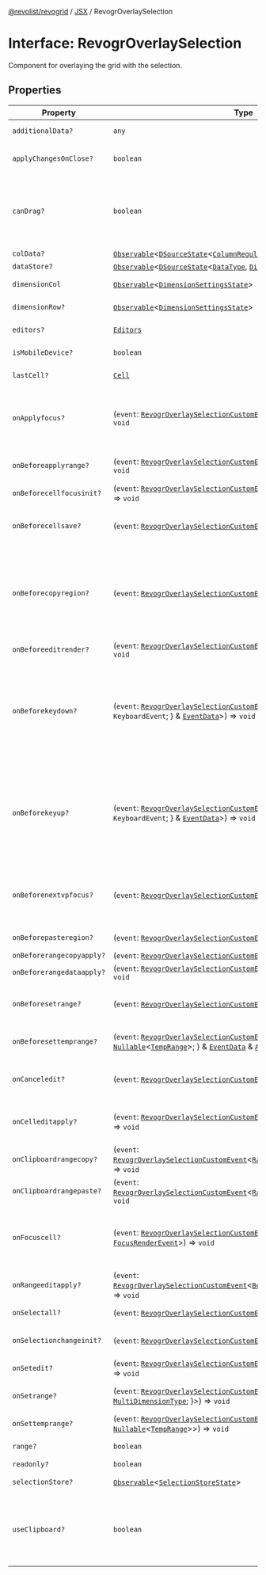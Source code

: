 [@revolist/revogrid](README.md) / [JSX](Namespace.JSX.md) / RevogrOverlaySelection

# Interface: RevogrOverlaySelection

Component for overlaying the grid with the selection.

## Properties

| Property | Type | Description | Defined in |
| ------ | ------ | ------ | ------ |
| `additionalData?` | `any` | Additional data to pass to renderer. | [src/components.d.ts:1962](https://github.com/revolist/revogrid/blob/33fdf87718e4421a1302a23338379f45f99055c0/src/components.d.ts#L1962) |
| `applyChangesOnClose?` | `boolean` | If true applys changes when cell closes if not Escape. | [src/components.d.ts:1966](https://github.com/revolist/revogrid/blob/33fdf87718e4421a1302a23338379f45f99055c0/src/components.d.ts#L1966) |
| `canDrag?` | `boolean` | Enable revogr-order-editor component (read more in revogr-order-editor component). Allows D&D. | [src/components.d.ts:1970](https://github.com/revolist/revogrid/blob/33fdf87718e4421a1302a23338379f45f99055c0/src/components.d.ts#L1970) |
| `colData?` | [`Observable`](TypeAlias.Observable.md)\<[`DSourceState`](TypeAlias.DSourceState.md)\<[`ColumnRegular`](Interface.ColumnRegular.md), [`DimensionCols`](TypeAlias.DimensionCols.md)\>\> | Column data store. | [src/components.d.ts:1974](https://github.com/revolist/revogrid/blob/33fdf87718e4421a1302a23338379f45f99055c0/src/components.d.ts#L1974) |
| `dataStore?` | [`Observable`](TypeAlias.Observable.md)\<[`DSourceState`](TypeAlias.DSourceState.md)\<[`DataType`](TypeAlias.DataType.md), [`DimensionRows`](TypeAlias.DimensionRows.md)\>\> | Row data store. | [src/components.d.ts:1978](https://github.com/revolist/revogrid/blob/33fdf87718e4421a1302a23338379f45f99055c0/src/components.d.ts#L1978) |
| `dimensionCol` | [`Observable`](TypeAlias.Observable.md)\<[`DimensionSettingsState`](Interface.DimensionSettingsState.md)\> | Dimension settings X. | [src/components.d.ts:1982](https://github.com/revolist/revogrid/blob/33fdf87718e4421a1302a23338379f45f99055c0/src/components.d.ts#L1982) |
| `dimensionRow?` | [`Observable`](TypeAlias.Observable.md)\<[`DimensionSettingsState`](Interface.DimensionSettingsState.md)\> | Dimension settings Y. | [src/components.d.ts:1986](https://github.com/revolist/revogrid/blob/33fdf87718e4421a1302a23338379f45f99055c0/src/components.d.ts#L1986) |
| `editors?` | [`Editors`](TypeAlias.Editors.md) | Custom editors register. | [src/components.d.ts:1990](https://github.com/revolist/revogrid/blob/33fdf87718e4421a1302a23338379f45f99055c0/src/components.d.ts#L1990) |
| `isMobileDevice?` | `boolean` | Is mobile view mode. | [src/components.d.ts:1994](https://github.com/revolist/revogrid/blob/33fdf87718e4421a1302a23338379f45f99055c0/src/components.d.ts#L1994) |
| `lastCell?` | [`Cell`](Interface.Cell.md) | Last real coordinates positions + 1. | [src/components.d.ts:1998](https://github.com/revolist/revogrid/blob/33fdf87718e4421a1302a23338379f45f99055c0/src/components.d.ts#L1998) |
| `onApplyfocus?` | (`event`: [`RevogrOverlaySelectionCustomEvent`](Interface.RevogrOverlaySelectionCustomEvent.md)\<[`FocusRenderEvent`](Interface.FocusRenderEvent.md)\>) => `void` | Before cell get focused. To prevent the default behavior of applying the edit data, you can call `e.preventDefault()`. | [src/components.d.ts:2002](https://github.com/revolist/revogrid/blob/33fdf87718e4421a1302a23338379f45f99055c0/src/components.d.ts#L2002) |
| `onBeforeapplyrange?` | (`event`: [`RevogrOverlaySelectionCustomEvent`](Interface.RevogrOverlaySelectionCustomEvent.md)\<[`FocusRenderEvent`](Interface.FocusRenderEvent.md)\>) => `void` | Before range applied. First step in triggerRangeEvent. | [src/components.d.ts:2006](https://github.com/revolist/revogrid/blob/33fdf87718e4421a1302a23338379f45f99055c0/src/components.d.ts#L2006) |
| `onBeforecellfocusinit?` | (`event`: [`RevogrOverlaySelectionCustomEvent`](Interface.RevogrOverlaySelectionCustomEvent.md)\<[`BeforeSaveDataDetails`](TypeAlias.BeforeSaveDataDetails.md)\>) => `void` | Before cell focus. | [src/components.d.ts:2010](https://github.com/revolist/revogrid/blob/33fdf87718e4421a1302a23338379f45f99055c0/src/components.d.ts#L2010) |
| `onBeforecellsave?` | (`event`: [`RevogrOverlaySelectionCustomEvent`](Interface.RevogrOverlaySelectionCustomEvent.md)\<`any`\>) => `void` | Runs before cell save. Can be used to override or cancel original save. | [src/components.d.ts:2014](https://github.com/revolist/revogrid/blob/33fdf87718e4421a1302a23338379f45f99055c0/src/components.d.ts#L2014) |
| `onBeforecopyregion?` | (`event`: [`RevogrOverlaySelectionCustomEvent`](Interface.RevogrOverlaySelectionCustomEvent.md)\<`any`\>) => `void` | Before clipboard copy happened. Validate data before copy. To prevent the default behavior of editing data and use your own implementation, call `e.preventDefault()`. | [src/components.d.ts:2018](https://github.com/revolist/revogrid/blob/33fdf87718e4421a1302a23338379f45f99055c0/src/components.d.ts#L2018) |
| `onBeforeeditrender?` | (`event`: [`RevogrOverlaySelectionCustomEvent`](Interface.RevogrOverlaySelectionCustomEvent.md)\<[`FocusRenderEvent`](Interface.FocusRenderEvent.md)\>) => `void` | Before editor render. | [src/components.d.ts:2022](https://github.com/revolist/revogrid/blob/33fdf87718e4421a1302a23338379f45f99055c0/src/components.d.ts#L2022) |
| `onBeforekeydown?` | (`event`: [`RevogrOverlaySelectionCustomEvent`](Interface.RevogrOverlaySelectionCustomEvent.md)\<\{ `original`: `KeyboardEvent`; \} & [`EventData`](TypeAlias.EventData.md)\>) => `void` | Before key up event proxy, used to prevent key up trigger. If you have some custom behaviour event, use this event to check if it wasn't processed by internal logic. Call preventDefault(). | [src/components.d.ts:2026](https://github.com/revolist/revogrid/blob/33fdf87718e4421a1302a23338379f45f99055c0/src/components.d.ts#L2026) |
| `onBeforekeyup?` | (`event`: [`RevogrOverlaySelectionCustomEvent`](Interface.RevogrOverlaySelectionCustomEvent.md)\<\{ `original`: `KeyboardEvent`; \} & [`EventData`](TypeAlias.EventData.md)\>) => `void` | Before key down event proxy, used to prevent key down trigger. If you have some custom behaviour event, use this event to check if it wasn't processed by internal logic. Call preventDefault(). | [src/components.d.ts:2030](https://github.com/revolist/revogrid/blob/33fdf87718e4421a1302a23338379f45f99055c0/src/components.d.ts#L2030) |
| `onBeforenextvpfocus?` | (`event`: [`RevogrOverlaySelectionCustomEvent`](Interface.RevogrOverlaySelectionCustomEvent.md)\<[`Cell`](Interface.Cell.md)\>) => `void` | Fired when change of viewport happens. Usually when we switch between pinned regions. | [src/components.d.ts:2034](https://github.com/revolist/revogrid/blob/33fdf87718e4421a1302a23338379f45f99055c0/src/components.d.ts#L2034) |
| `onBeforepasteregion?` | (`event`: [`RevogrOverlaySelectionCustomEvent`](Interface.RevogrOverlaySelectionCustomEvent.md)\<`any`\>) => `void` | Before region paste happened. | [src/components.d.ts:2038](https://github.com/revolist/revogrid/blob/33fdf87718e4421a1302a23338379f45f99055c0/src/components.d.ts#L2038) |
| `onBeforerangecopyapply?` | (`event`: [`RevogrOverlaySelectionCustomEvent`](Interface.RevogrOverlaySelectionCustomEvent.md)\<[`ChangedRange`](TypeAlias.ChangedRange.md)\>) => `void` | Before range copy. | [src/components.d.ts:2042](https://github.com/revolist/revogrid/blob/33fdf87718e4421a1302a23338379f45f99055c0/src/components.d.ts#L2042) |
| `onBeforerangedataapply?` | (`event`: [`RevogrOverlaySelectionCustomEvent`](Interface.RevogrOverlaySelectionCustomEvent.md)\<[`FocusRenderEvent`](Interface.FocusRenderEvent.md)\>) => `void` | Range data apply. | [src/components.d.ts:2046](https://github.com/revolist/revogrid/blob/33fdf87718e4421a1302a23338379f45f99055c0/src/components.d.ts#L2046) |
| `onBeforesetrange?` | (`event`: [`RevogrOverlaySelectionCustomEvent`](Interface.RevogrOverlaySelectionCustomEvent.md)\<`any`\>) => `void` | Before range selection applied. Second step in triggerRangeEvent. | [src/components.d.ts:2050](https://github.com/revolist/revogrid/blob/33fdf87718e4421a1302a23338379f45f99055c0/src/components.d.ts#L2050) |
| `onBeforesettemprange?` | (`event`: [`RevogrOverlaySelectionCustomEvent`](Interface.RevogrOverlaySelectionCustomEvent.md)\<\{ `tempRange`: `null` \| [`Nullable`](TypeAlias.Nullable.md)\<[`TempRange`](TypeAlias.TempRange.md)\>; \} & [`EventData`](TypeAlias.EventData.md) & [`AllDimensionType`](Interface.AllDimensionType.md)\>) => `void` | Before set temp range area during autofill. | [src/components.d.ts:2054](https://github.com/revolist/revogrid/blob/33fdf87718e4421a1302a23338379f45f99055c0/src/components.d.ts#L2054) |
| `onCanceledit?` | (`event`: [`RevogrOverlaySelectionCustomEvent`](Interface.RevogrOverlaySelectionCustomEvent.md)\<`any`\>) => `void` | Cancel edit. Used for editors support when editor close requested. | [src/components.d.ts:2058](https://github.com/revolist/revogrid/blob/33fdf87718e4421a1302a23338379f45f99055c0/src/components.d.ts#L2058) |
| `onCelleditapply?` | (`event`: [`RevogrOverlaySelectionCustomEvent`](Interface.RevogrOverlaySelectionCustomEvent.md)\<[`BeforeSaveDataDetails`](TypeAlias.BeforeSaveDataDetails.md)\>) => `void` | Cell edit apply to the data source. Triggers datasource edit on the root level. | [src/components.d.ts:2062](https://github.com/revolist/revogrid/blob/33fdf87718e4421a1302a23338379f45f99055c0/src/components.d.ts#L2062) |
| `onClipboardrangecopy?` | (`event`: [`RevogrOverlaySelectionCustomEvent`](Interface.RevogrOverlaySelectionCustomEvent.md)\<[`RangeClipboardCopyEventProps`](TypeAlias.RangeClipboardCopyEventProps.md)\>) => `void` | Range copy. | [src/components.d.ts:2066](https://github.com/revolist/revogrid/blob/33fdf87718e4421a1302a23338379f45f99055c0/src/components.d.ts#L2066) |
| `onClipboardrangepaste?` | (`event`: [`RevogrOverlaySelectionCustomEvent`](Interface.RevogrOverlaySelectionCustomEvent.md)\<[`RangeClipboardPasteEvent`](TypeAlias.RangeClipboardPasteEvent.md)\>) => `void` | Range paste event. | [src/components.d.ts:2070](https://github.com/revolist/revogrid/blob/33fdf87718e4421a1302a23338379f45f99055c0/src/components.d.ts#L2070) |
| `onFocuscell?` | (`event`: [`RevogrOverlaySelectionCustomEvent`](Interface.RevogrOverlaySelectionCustomEvent.md)\<[`ApplyFocusEvent`](Interface.ApplyFocusEvent.md) & [`FocusRenderEvent`](Interface.FocusRenderEvent.md)\>) => `void` | Cell get focused. To prevent the default behavior of applying the edit data, you can call `e.preventDefault()`. | [src/components.d.ts:2074](https://github.com/revolist/revogrid/blob/33fdf87718e4421a1302a23338379f45f99055c0/src/components.d.ts#L2074) |
| `onRangeeditapply?` | (`event`: [`RevogrOverlaySelectionCustomEvent`](Interface.RevogrOverlaySelectionCustomEvent.md)\<[`BeforeRangeSaveDataDetails`](TypeAlias.BeforeRangeSaveDataDetails.md)\>) => `void` | Range data apply. Triggers datasource edit on the root level. | [src/components.d.ts:2078](https://github.com/revolist/revogrid/blob/33fdf87718e4421a1302a23338379f45f99055c0/src/components.d.ts#L2078) |
| `onSelectall?` | (`event`: [`RevogrOverlaySelectionCustomEvent`](Interface.RevogrOverlaySelectionCustomEvent.md)\<`any`\>) => `void` | Select all cells from keyboard. | [src/components.d.ts:2082](https://github.com/revolist/revogrid/blob/33fdf87718e4421a1302a23338379f45f99055c0/src/components.d.ts#L2082) |
| `onSelectionchangeinit?` | (`event`: [`RevogrOverlaySelectionCustomEvent`](Interface.RevogrOverlaySelectionCustomEvent.md)\<[`ChangedRange`](TypeAlias.ChangedRange.md)\>) => `void` | Autofill data in range. First step in applyRangeWithData | [src/components.d.ts:2086](https://github.com/revolist/revogrid/blob/33fdf87718e4421a1302a23338379f45f99055c0/src/components.d.ts#L2086) |
| `onSetedit?` | (`event`: [`RevogrOverlaySelectionCustomEvent`](Interface.RevogrOverlaySelectionCustomEvent.md)\<[`BeforeSaveDataDetails`](TypeAlias.BeforeSaveDataDetails.md)\>) => `void` | Set edit cell. | [src/components.d.ts:2090](https://github.com/revolist/revogrid/blob/33fdf87718e4421a1302a23338379f45f99055c0/src/components.d.ts#L2090) |
| `onSetrange?` | (`event`: [`RevogrOverlaySelectionCustomEvent`](Interface.RevogrOverlaySelectionCustomEvent.md)\<[`RangeArea`](TypeAlias.RangeArea.md) & \{ `type`: [`MultiDimensionType`](TypeAlias.MultiDimensionType.md); \}\>) => `void` | Set range. Third step in triggerRangeEvent. | [src/components.d.ts:2094](https://github.com/revolist/revogrid/blob/33fdf87718e4421a1302a23338379f45f99055c0/src/components.d.ts#L2094) |
| `onSettemprange?` | (`event`: [`RevogrOverlaySelectionCustomEvent`](Interface.RevogrOverlaySelectionCustomEvent.md)\<`null` \| [`Nullable`](TypeAlias.Nullable.md)\<[`TempRange`](TypeAlias.TempRange.md)\>\>) => `void` | Set temp range area during autofill. | [src/components.d.ts:2098](https://github.com/revolist/revogrid/blob/33fdf87718e4421a1302a23338379f45f99055c0/src/components.d.ts#L2098) |
| `range?` | `boolean` | Range selection allowed. | [src/components.d.ts:2102](https://github.com/revolist/revogrid/blob/33fdf87718e4421a1302a23338379f45f99055c0/src/components.d.ts#L2102) |
| `readonly?` | `boolean` | Readonly mode. | [src/components.d.ts:2106](https://github.com/revolist/revogrid/blob/33fdf87718e4421a1302a23338379f45f99055c0/src/components.d.ts#L2106) |
| `selectionStore?` | [`Observable`](TypeAlias.Observable.md)\<[`SelectionStoreState`](TypeAlias.SelectionStoreState.md)\> | Selection, range, focus. | [src/components.d.ts:2110](https://github.com/revolist/revogrid/blob/33fdf87718e4421a1302a23338379f45f99055c0/src/components.d.ts#L2110) |
| `useClipboard?` | `boolean` | Enable revogr-clipboard component (read more in revogr-clipboard component). Allows copy/paste. | [src/components.d.ts:2114](https://github.com/revolist/revogrid/blob/33fdf87718e4421a1302a23338379f45f99055c0/src/components.d.ts#L2114) |
